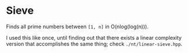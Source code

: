 # Sieve

Finds all prime numbers between `[1, n]` in O(nlog(log(n))).

I used this like once, until finding out that there exists a linear complexity version that accomplishes the same thing; check `./nt/linear-sieve.hpp`. 
